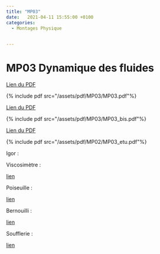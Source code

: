 ```yaml
---
title: "MP03"
date:   2021-04-11 15:55:00 +0100
categories:
  - Montages Physique

  
---
```


# MP03 Dynamique des fluides

[Lien du PDF](/assets/pdf/MP03/MP03.pdf)

{% include pdf src="/assets/pdf/MP03/MP03.pdf"%}

[Lien du PDF](/assets/pdf/MP03/MP03_bis.pdf)

{% include pdf src="/assets/pdf/MP03/MP03_bis.pdf"%}

[Lien du PDF](/assets/pdf/MP02/MP03_etu.pdf)

{% include pdf src="/assets/pdf/MP02/MP03_etu.pdf"%}


Igor :

Viscosimètre :

<a href="/assets/pdf/MP03/MP03_visco.pxp" download>lien</a>

Poiseuille :

<a href="/assets/pdf/MP03/MP03_pois.pxp" download>lien</a>

Bernouilli :

<a href="/assets/pdf/MP03/MP03_bern.pxp" download>lien</a>

Soufflerie :

<a href="/assets/pdf/MP03/MP03_souff.pxp" download>lien</a>




